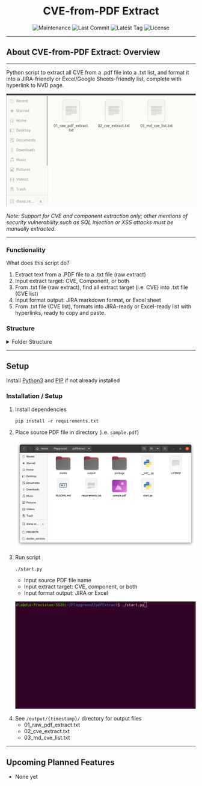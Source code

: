 <h1 align="center">CVE-from-PDF Extract</h1>

<p align="center">
<img src="https://img.shields.io/maintenance/yes/2023?style=for-the-badge" alt="Maintenance" />
<img src="https://img.shields.io/github/last-commit/dianaseung/pdfExtract?style=for-the-badge" alt="Last Commit" />
<img src="https://img.shields.io/github/v/tag/dianaseung/pdfExtract?style=for-the-badge" alt="Latest Tag" />
<img src="https://img.shields.io/github/license/dianaseung/pdfExtract?style=for-the-badge" alt="License" />
</p>

---

## About CVE-from-PDF Extract: Overview
---
Python script to extract all CVE from a .pdf file into a .txt list, and format it into a JIRA-friendly or Excel/Google Sheets-friendly list, complete with hyperlink to NVD page.  

<p align="center"><img src="/media/pdfExtract-output.gif" alt="Preview of pdfExtract output" /></p>

*Note: Support for CVE and component extraction only; other mentions of security vulnerability such as SQL injection or XSS attacks must be manually extracted.*

---

### Functionality

What does this script do?
1. Extract text from a .PDF file to a .txt file (raw extract)
2. Input extract target: CVE, Component, or both
3. From .txt file (raw extract), find all extract target (i.e. CVE) into .txt file (CVE list)
4. Input format output: JIRA markdown format, or Excel sheet
4. From .txt file (CVE list), formats into JIRA-ready or Excel-ready list with hyperlinks, ready to copy and paste.


### Structure

<details>
<summary>Folder Structure</summary>
<br>

    pdfExtract
    ├── output/                                 # Directory of all output
    │   ├── 230620_151435                       # timestamp dir
    │   │   ├── 01_raw_pdf_extract.txt          # output file - Raw text extract from PDF
    │   │   ├── 02_cve_extract.txt              # output file - text list of CVE
    │   │   ├── 03_md_cve_list.txt              # output file - CVE list formatted
    ├── package                                 # 
    │   ├── setfiles.py                         # set output file names
    │   ├── get_raw.py                          # Step 1 - extract raw text from PDF
    │   ├── extract_cve.py                      # Step 2 - find all CVE in text
    │   ├── markdown_cve.py                     # Step 3 - format CVE list
    │   ├── ...                                 # 
    └ start.py                                  # Run script
    └ requirements.txt                          # Install dependencies
</details>


---

## Setup
Install [Python3](https://docs.python-guide.org/starting/install3/linux/) and [PIP](https://pip.pypa.io/en/stable/installation/) if not already installed 

### Installation / Setup
1. Install dependencies
    ```
    pip install -r requirements.txt
    ```
2. Place source PDF file in directory (i.e. `sample.pdf`)
    <p align="center"><img src="/media/pdfExtract-dir.png" alt="Example of pdfExtract dir with source PDF file" /></p>
3. Run script
    ```
    ./start.py
    ```
    - Input source PDF file name
    - Input extract target: CVE, component, or both
    - Input format output: JIRA or Excel
    <p align="center"><img src="/media/pdfExtract-script.gif" alt="Preview of running pdfExtract script" /></p>
4. See `/output/{timestamp}/` directory for output files
    - 01_raw_pdf_extract.txt
    - 02_cve_extract.txt
    - 03_md_cve_list.txt

---

## Upcoming Planned Features
- None yet